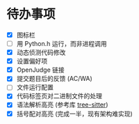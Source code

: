 # 待办事项

- [x] 图标栏
- [ ] 用 Python.h 运行，而非进程调用
- [x] 动态侦测代码修改
- [x] 设置偏好项
- [x] OpenJudge 链接
- [x] 提交题目后的反馈 (AC/WA)
- [ ] 文件运行配置
- [x] 代码标签页对二进制文件的处理
- [x] 语法解析高亮 (参考库 [tree-sitter](https://tree-sitter.github.io/tree-sitter/))
- [x] 括号配对高亮 (完成一半，现有架构难实现)